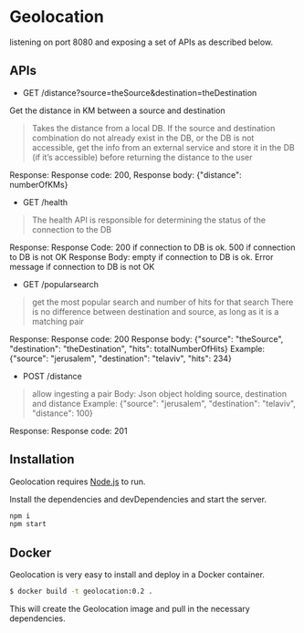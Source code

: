 # Geolocation

listening on port 8080 and exposing a set of APIs as described below.

## APIs

- GET /distance?source=theSource&destination=theDestination

Get the distance in KM between a source and destination

> Takes the distance from a local DB. If the source and destination combination do not already exist in the DB, or the DB is not accessible, get the info from an external service and store it in the DB (if it’s accessible) before returning the distance to the user

Response:
Response code: 200, Response body: {"distance": numberOfKMs}


- GET /health

> The health API is responsible for determining the status of the connection to the DB

Response:
Response Code: 200 if connection to DB is ok. 500 if connection to DB is not OK
Response Body: empty if connection to DB is ok. Error message if connection to DB is not OK

- GET /popularsearch

> get the most popular search and number of hits for that search
There is no difference between destination and source, as long as it is a matching pair

Response:
Response code: 200
Response body: {"source": "theSource", "destination": "theDestination", "hits": totalNumberOfHits}
Example: {"source": "jerusalem", "destination": "telaviv", "hits": 234}

- POST /distance

> allow ingesting a pair
Body:
Json object holding source, destination and distance
Example: {"source": "jerusalem", "destination": "telaviv", "distance": 100}

Response:
Response code: 201

## Installation

Geolocation requires [Node.js](https://nodejs.org/) to run.

Install the dependencies and devDependencies and start the server.

```sh
npm i
npm start
```

## Docker

Geolocation is very easy to install and deploy in a Docker container.

```sh
$ docker build -t geolocation:0.2 .
```

This will create the Geolocation image and pull in the necessary dependencies.
